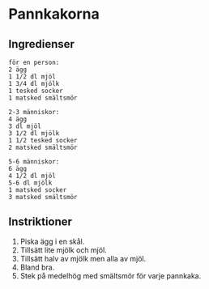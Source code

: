 # Pannkakorna #

## Ingredienser ##
```
för en person:
2 ägg
1 1/2 dl mjöl
1 3/4 dl mjölk
1 tesked socker
1 matsked smältsmör

2-3 människor:
4 ägg
3 dl mjöl
3 1/2 dl mjölk
1 1/2 tesked socker
2 matsked smältsmör

5-6 människor:
6 ägg
4 1/2 dl mjöl
5-6 dl mjölk
1 matsked socker
3 matsked smältsmör
``` 

## Instriktioner ##
1. Piska ägg i en skål.
2. Tillsätt lite mjölk och mjöl.
3. Tillsätt halv av mjölk men alla av mjöl.
4. Bland bra.
5. Stek på medelhög med smältsmör för varje pannkaka.
